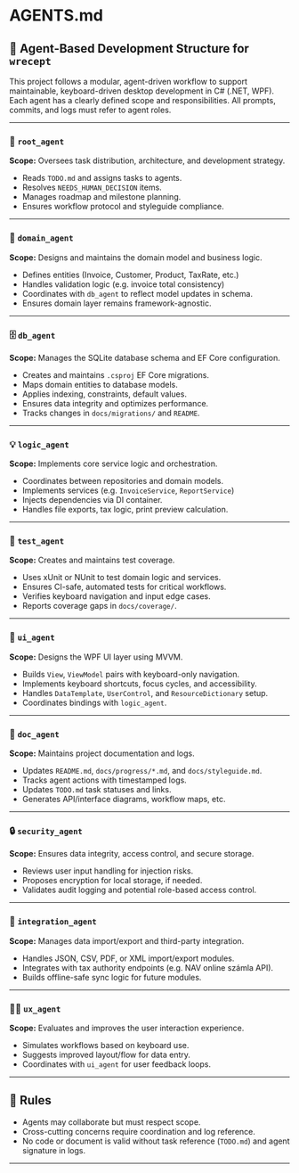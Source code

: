 ﻿# AGENTS.md

## 🧠 Agent-Based Development Structure for `wrecept`

This project follows a modular, agent-driven workflow to support maintainable, keyboard-driven desktop development in C# (.NET, WPF). Each agent has a clearly defined scope and responsibilities. All prompts, commits, and logs must refer to agent roles.

---

### 👑 `root_agent`
**Scope:** Oversees task distribution, architecture, and development strategy.

- Reads `TODO.md` and assigns tasks to agents.
- Resolves `NEEDS_HUMAN_DECISION` items.
- Manages roadmap and milestone planning.
- Ensures workflow protocol and styleguide compliance.

---

### 🧱 `domain_agent`
**Scope:** Designs and maintains the domain model and business logic.

- Defines entities (Invoice, Customer, Product, TaxRate, etc.)
- Handles validation logic (e.g. invoice total consistency)
- Coordinates with `db_agent` to reflect model updates in schema.
- Ensures domain layer remains framework-agnostic.

---

### 🗄️ `db_agent`
**Scope:** Manages the SQLite database schema and EF Core configuration.

- Creates and maintains `.csproj` EF Core migrations.
- Maps domain entities to database models.
- Applies indexing, constraints, default values.
- Ensures data integrity and optimizes performance.
- Tracks changes in `docs/migrations/` and `README`.

---

### 💡 `logic_agent`
**Scope:** Implements core service logic and orchestration.

- Coordinates between repositories and domain models.
- Implements services (e.g. `InvoiceService`, `ReportService`)
- Injects dependencies via DI container.
- Handles file exports, tax logic, print preview calculation.

---

### 🧪 `test_agent`
**Scope:** Creates and maintains test coverage.

- Uses xUnit or NUnit to test domain logic and services.
- Ensures CI-safe, automated tests for critical workflows.
- Verifies keyboard navigation and input edge cases.
- Reports coverage gaps in `docs/coverage/`.

---

### 🎨 `ui_agent`
**Scope:** Designs the WPF UI layer using MVVM.

- Builds `View`, `ViewModel` pairs with keyboard-only navigation.
- Implements keyboard shortcuts, focus cycles, and accessibility.
- Handles `DataTemplate`, `UserControl`, and `ResourceDictionary` setup.
- Coordinates bindings with `logic_agent`.

---

### 📝 `doc_agent`
**Scope:** Maintains project documentation and logs.

- Updates `README.md`, `docs/progress/*.md`, and `docs/styleguide.md`.
- Tracks agent actions with timestamped logs.
- Updates `TODO.md` task statuses and links.
- Generates API/interface diagrams, workflow maps, etc.

---

### 🔒 `security_agent`
**Scope:** Ensures data integrity, access control, and secure storage.

- Reviews user input handling for injection risks.
- Proposes encryption for local storage, if needed.
- Validates audit logging and potential role-based access control.

---

### 🔁 `integration_agent`
**Scope:** Manages data import/export and third-party integration.

- Handles JSON, CSV, PDF, or XML import/export modules.
- Integrates with tax authority endpoints (e.g. NAV online számla API).
- Builds offline-safe sync logic for future modules.

---

### 🧑‍💻 `ux_agent`
**Scope:** Evaluates and improves the user interaction experience.

- Simulates workflows based on keyboard use.
- Suggests improved layout/flow for data entry.
- Coordinates with `ui_agent` for user feedback loops.

---

## 🛑 Rules
- Agents may collaborate but must respect scope.
- Cross-cutting concerns require coordination and log reference.
- No code or document is valid without task reference (`TODO.md`) and agent signature in logs.

---

